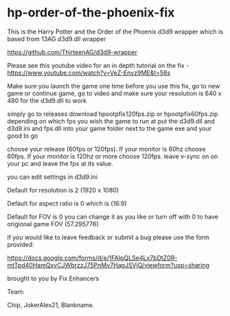 # hp-order-of-the-phoenix-fix

This is the Harry Potter and the Order of the Phoenix d3d9 wrapper which is based from 13AG d3d9.dll wrapper

https://github.com/ThirteenAG/d3d9-wrapper

Please see this youtube video for an in depth tutorial on the fix - https://www.youtube.com/watch?v=VeZ-Envz9ME&t=58s

Make sure you launch the game one time before you use this fix, go to new game or continue game, go to video and make sure your resolution is 640 x 480 for the d3d9.dll to work 

simply go to releases download hpootpfix120fps.zip or hpootpfix60fps.zip depending on which fps you wish the game to run at put the d3d9.dll and d3d9.ini and fps.dll into your game folder next to the game exe and your good to go 

choose your release (60fps or 120fps). If your monitor is 60hz choose 60fps. If your monitor is 120hz or more choose 120fps. leave v-sync on on your pc and leave the fps at its value.

you can edit settings in d3d9.ini 

Default for resolution is 2 (1920 x 1080) 

Default for aspect ratio is 0 which is (16:9)

Default for FOV is 0 you can change it as you like or turn off with 0 to have origional game FOV (57.295776)

if you would like to leave feedback or submit a bug please use the form provided: 

https://docs.google.com/forms/d/e/1FAIpQLSe4Lx7bDtZ0R-mtTpd40HamQxvCJWbrzzJ75PnMv7HapJSVjQ/viewform?usp=sharing

brought to you by Fix Enhancers 

Team: 

Chip, JokerAlex21, Blankname.
